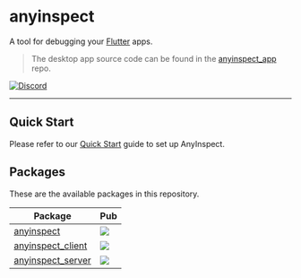 # anyinspect

A tool for debugging your [Flutter](https://flutter.dev) apps.

> The desktop app source code can be found in the [anyinspect_app](https://github.com/anyinspect/anyinspect_app) repo.

[![Discord](https://img.shields.io/badge/discord-%237289DA.svg?style=for-the-badge&logo=discord&logoColor=white)](https://discord.gg/RzFrAhmXFY)

---

## Quick Start

Please refer to our [Quick Start](https://anyinspect.dev/docs) guide to set up AnyInspect.

## Packages

These are the available packages in this repository.

| Package                                            | Pub                                                                                                   |
| -------------------------------------------------- | ----------------------------------------------------------------------------------------------------- |
| [anyinspect](./packages/anyinspect/)               | [![](https://img.shields.io/pub/v/anyinspect.svg)](https://pub.dev/packages/anyinspect)               |
| [anyinspect_client](./packages/anyinspect_client/) | [![](https://img.shields.io/pub/v/anyinspect_client.svg)](https://pub.dev/packages/anyinspect_client) |
| [anyinspect_server](./packages/anyinspect_server/) | [![](https://img.shields.io/pub/v/anyinspect_server.svg)](https://pub.dev/packages/anyinspect_server) |
